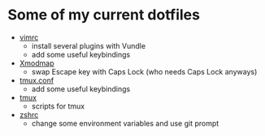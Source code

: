 # Some of my current dotfiles

- [vimrc](vimrc)
  - install several plugins with Vundle
  - add some useful keybindings
- [Xmodmap](Xmodmap)
  - swap Escape key with Caps Lock (who needs Caps Lock anyways)
- [tmux.conf](tmux.conf)
  - add some useful keybindings
- [tmux](tmux/)
  - scripts for tmux
- [zshrc](zshrc)
  - change some environment variables and use git prompt
